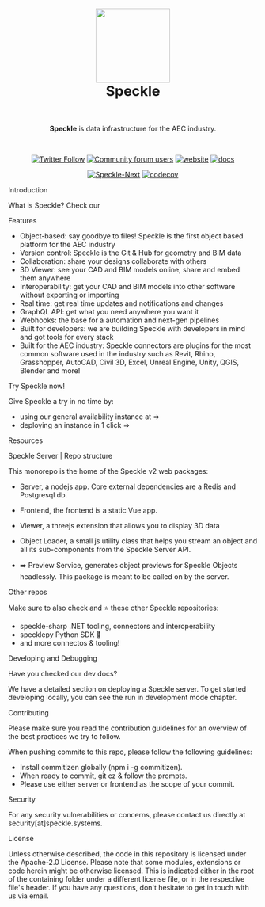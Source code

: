 <h1 align="center">
  <img src="https://user-images.githubusercontent.com/2679513/131189167-18ea5fe1-c578-47f6-9785-3748178e4312.png" width="150px"/><br/>
  Speckle
</h1><br/>
<p align="center"><b>Speckle</b> is data infrastructure for the AEC industry.</p><br/>

<p align="center"><a href="https://twitter.com/SpeckleSystems"><img src="https://img.shields.io/twitter/follow/SpeckleSystems?style=social" alt="Twitter Follow"></a> <a href="https://speckle.community"><img src="https://img.shields.io/discourse/users?server=https%3A%2F%2Fspeckle.community&amp;style=flat-square&amp;logo=discourse&amp;logoColor=white" alt="Community forum users"></a> <a href="https://speckle.systems"><img src="https://img.shields.io/badge/https://-speckle.systems-royalblue?style=flat-square" alt="website"></a> <a href="https://speckle.guide/dev/"><img src="https://img.shields.io/badge/docs-speckle.guide-orange?style=flat-square&amp;logo=read-the-docs&amp;logoColor=white" alt="docs"></a></p>
<p align="center"><a href="https://github.com/Speckle-Next/SpeckleServer/"><img src="https://circleci.com/gh/specklesystems/speckle-server.svg?style=svg&amp;circle-token=76eabd350ea243575cbb258b746ed3f471f7ac29" alt="Speckle-Next"></a> <a href="https://codecov.io/gh/specklesystems/speckle-server"><img src="https://codecov.io/gh/specklesystems/speckle-server/branch/master/graph/badge.svg" alt="codecov"></a></p>

Introduction

What is Speckle? Check our 

Features

- Object-based: say goodbye to files! Speckle is the first object based platform for the AEC industry
- Version control: Speckle is the Git & Hub for geometry and BIM data
- Collaboration: share your designs collaborate with others
- 3D Viewer: see your CAD and BIM models online, share and embed them anywhere
- Interoperability: get your CAD and BIM models into other software without exporting or importing
- Real time: get real time updates and notifications and changes
- GraphQL API: get what you need anywhere you want it
- Webhooks: the base for a automation and next-gen pipelines
- Built for developers: we are building Speckle with developers in mind and got tools for every stack
- Built for the AEC industry: Speckle connectors are plugins for the most common software used in the industry such as Revit, Rhino, Grasshopper, AutoCAD, Civil 3D, Excel, Unreal Engine, Unity, QGIS, Blender and more!

Try Speckle now!

Give Speckle a try in no time by:

- using our general availability instance at ⇒  
- deploying an instance in 1 click ⇒ 

Resources

  



Speckle Server | Repo structure

This monorepo is the home of the Speckle v2 web packages:

-  Server, a nodejs app. Core external dependencies are a Redis and Postgresql db.

- Frontend, the frontend is a static Vue app.

- Viewer, a threejs extension that allows you to display 3D data 

- Object Loader, a small js utility class that helps you stream an object and all its sub-components from the Speckle Server API.
  
- ➡️ Preview Service, generates object previews for Speckle Objects headlessly. This package is meant to be called on by the server.

Other repos

Make sure to also check and ⭐️ these other Speckle repositories:

- speckle-sharp .NET tooling, connectors and interoperability
- specklepy Python SDK 🐍
- and more connectos & tooling!



Developing and Debugging

Have you checked our dev docs?

We have a detailed section on deploying a Speckle server. To get started developing locally, you can see the run in development mode chapter.

Contributing

Please make sure you read the contribution guidelines for an overview of the best practices we try to follow.

When pushing commits to this repo, please follow the following guidelines:

- Install commitizen globally (npm i -g commitizen).
- When ready to commit, git cz & follow the prompts.
- Please use either server or frontend as the scope of your commit.

Security

For any security vulnerabilities or concerns, please contact us directly at security[at]speckle.systems.

License

Unless otherwise described, the code in this repository is licensed under the Apache-2.0 License. Please note that some modules, extensions or code herein might be otherwise licensed. This is indicated either in the root of the containing folder under a different license file, or in the respective file's header. If you have any questions, don't hesitate to get in touch with us via email.
